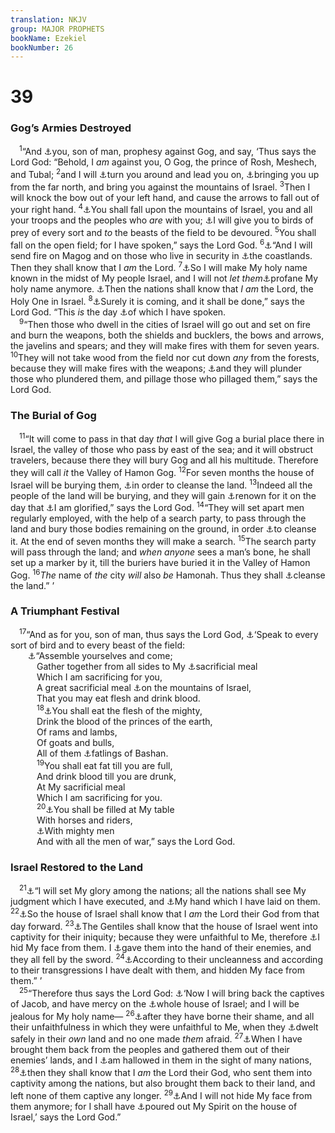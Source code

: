 ```yaml
---
translation: NKJV
group: MAJOR PROPHETS
bookName: Ezekiel 
bookNumber: 26
---
```


<div class="title"><h1>39</h1><h3>Gog’s Armies Destroyed</h3></div>
<span class="verse exe_39_1"> <sup>1</sup>“And <a data-toggle="tooltip" data-placement="bottom" title="Ezek. 38:2, 3">⚓</a>you, son of man, prophesy against Gog, and say, ‘Thus says the Lord God: “Behold, I <i>am</i> against you, O Gog, the prince of Rosh, Meshech, and Tubal; </span>
<span class="verse exe_39_2"><sup>2</sup>and I will <a data-toggle="tooltip" data-placement="bottom" title="Ezek. 38:8">⚓</a>turn you around and lead you on, <a data-toggle="tooltip" data-placement="bottom" title="Ezek. 38:15">⚓</a>bringing you up from the far north, and bring you against the mountains of Israel. </span>
<span class="verse exe_39_3"><sup>3</sup>Then I will knock the bow out of your left hand, and cause the arrows to fall out of your right hand. </span>
<span class="verse exe_39_4"><sup>4</sup><a data-toggle="tooltip" data-placement="bottom" title="Ezek. 38:4, 21">⚓</a>You shall fall upon the mountains of Israel, you and all your troops and the peoples who <i>are</i> with you; <a data-toggle="tooltip" data-placement="bottom" title="Ezek. 33:27">⚓</a>I will give you to birds of prey of every sort and <i>to</i> the beasts of the field to be devoured. </span>
<span class="verse exe_39_5"><sup>5</sup>You shall fall on the open field; for I have spoken,” says the Lord God. </span>
<span class="verse exe_39_6"><sup>6</sup><a data-toggle="tooltip" data-placement="bottom" title="Ezek. 38:22; Amos 1:4, 7, 10; Nah. 1:6">⚓</a>“And I will send fire on Magog and on those who live in security in <a data-toggle="tooltip" data-placement="bottom" title="Ps. 72:10; Is. 66:19; Jer. 25:22">⚓</a>the coastlands. Then they shall know that I <i>am</i> the Lord. </span>
<span class="verse exe_39_7"><sup>7</sup><a data-toggle="tooltip" data-placement="bottom" title="Ezek. 39:25">⚓</a>So I will make My holy name known in the midst of My people Israel, and I will not <i>let</i> <i>them</i><a data-toggle="tooltip" data-placement="bottom" title="Lev. 18:21; Ezek. 36:23">⚓</a>profane My holy name anymore. <a data-toggle="tooltip" data-placement="bottom" title="Ezek. 38:16">⚓</a>Then the nations shall know that <i>I</i> <i>am</i> the Lord, the Holy One in Israel. </span>
<span class="verse exe_39_8"><sup>8</sup><a data-toggle="tooltip" data-placement="bottom" title="Rev. 16:17; 21:6">⚓</a>Surely it is coming, and it shall be done,” says the Lord God. “This <i>is</i> the day <a data-toggle="tooltip" data-placement="bottom" title="Ezek. 38:17">⚓</a>of which I have spoken.<br/></span>
<span class="verse exe_39_9"> <sup>9</sup>“Then those who dwell in the cities of Israel will go out and set on fire and burn the weapons, both the shields and bucklers, the bows and arrows, the javelins and spears; and they will make fires with them for seven years. </span>
<span class="verse exe_39_10"><sup>10</sup>They will not take wood from the field nor cut down <i>any</i> from the forests, because they will make fires with the weapons; <a data-toggle="tooltip" data-placement="bottom" title="Is. 14:2; 33:1; Mic. 5:8; Hab. 2:8">⚓</a>and they will plunder those who plundered them, and pillage those who pillaged them,” says the Lord God.<br/></span>
<div class="title"><h3>The Burial of Gog</h3></div>
<span class="verse exe_39_11"> <sup>11</sup>“It will come to pass in that day <i>that</i> I will give Gog a burial place there in Israel, the valley of those who pass by east of the sea; and it will obstruct travelers, because there they will bury Gog and all his multitude. Therefore they will call <i>it</i> the Valley of Hamon Gog. </span>
<span class="verse exe_39_12"><sup>12</sup>For seven months the house of Israel will be burying them, <a data-toggle="tooltip" data-placement="bottom" title="Deut. 21:23; Ezek. 39:14, 16">⚓</a>in order to cleanse the land. </span>
<span class="verse exe_39_13"><sup>13</sup>Indeed all the people of the land will be burying, and they will gain <a data-toggle="tooltip" data-placement="bottom" title="Jer. 33:9; Zeph. 3:19, 20">⚓</a>renown for it on the day that <a data-toggle="tooltip" data-placement="bottom" title="Ezek. 28:22">⚓</a>I am glorified,” says the Lord God. </span>
<span class="verse exe_39_14"><sup>14</sup>“They will set apart men regularly employed, with the help of a search party, to pass through the land and bury those bodies remaining on the ground, in order <a data-toggle="tooltip" data-placement="bottom" title="Ezek. 39:12">⚓</a>to cleanse it. At the end of seven months they will make a search. </span>
<span class="verse exe_39_15"><sup>15</sup>The search party will pass through the land; and <i>when</i> <i>anyone</i> sees a man’s bone, he shall set up a marker by it, till the buriers have buried it in the Valley of Hamon Gog. </span>
<span class="verse exe_39_16"><sup>16</sup><i>The</i> name of <i>the</i> city <i>will</i> also <i>be</i> Hamonah. Thus they shall <a data-toggle="tooltip" data-placement="bottom" title="Ezek. 39:12">⚓</a>cleanse the land.” ’<br/></span>
<div class="title"><h3>A Triumphant Festival</h3></div>
<span class="verse exe_39_17"> <sup>17</sup>“And as for you, son of man, thus says the Lord God, <a data-toggle="tooltip" data-placement="bottom" title="Is. 56:9; (Jer. 12:9); Ezek. 39:4; Rev. 19:17, 18">⚓</a>‘Speak to every sort of bird and to every beast of the field:<br/>  <a data-toggle="tooltip" data-placement="bottom" title="Is. 18:6">⚓</a>“Assemble yourselves and come;<br/>   Gather together from all sides to My <a data-toggle="tooltip" data-placement="bottom" title="Is. 34:6, 7; Jer. 46:10; Zeph. 1:7">⚓</a>sacrificial meal<br/>   Which I am sacrificing for you,<br/>   A great sacrificial meal <a data-toggle="tooltip" data-placement="bottom" title="Ezek. 39:4">⚓</a>on the mountains of Israel,<br/>   That you may eat flesh and drink blood.<br/></span>
<span class="verse exe_39_18">   <sup>18</sup><a data-toggle="tooltip" data-placement="bottom" title="Ezek. 29:5; Rev. 19:18">⚓</a>You shall eat the flesh of the mighty,<br/>   Drink the blood of the princes of the earth,<br/>   Of rams and lambs,<br/>   Of goats and bulls,<br/>   All of them <a data-toggle="tooltip" data-placement="bottom" title="Deut. 32:14; Ps. 22:12">⚓</a>fatlings of Bashan.<br/></span>
<span class="verse exe_39_19">   <sup>19</sup>You shall eat fat till you are full,<br/>   And drink blood till you are drunk,<br/>   At My sacrificial meal<br/>   Which I am sacrificing for you.<br/></span>
<span class="verse exe_39_20">   <sup>20</sup><a data-toggle="tooltip" data-placement="bottom" title="Ps. 76:5, 6; Ezek. 38:4; Hag. 2:22">⚓</a>You shall be filled at My table<br/>   With horses and riders,<br/>   <a data-toggle="tooltip" data-placement="bottom" title="Rev. 19:18">⚓</a>With mighty men<br/>   And with all the men of war,” says the Lord God.<br/></span>
<div class="title"><h3>Israel Restored to the Land</h3></div>
<span class="verse exe_39_21"> <sup>21</sup><a data-toggle="tooltip" data-placement="bottom" title="Ex. 9:16; Is. 37:20; Ezek. 36:23; 38:23">⚓</a>“I will set My glory among the nations; all the nations shall see My judgment which I have executed, and <a data-toggle="tooltip" data-placement="bottom" title="Ex. 7:4">⚓</a>My hand which I have laid on them. </span>
<span class="verse exe_39_22"><sup>22</sup><a data-toggle="tooltip" data-placement="bottom" title="Ex. 39:7, 28">⚓</a>So the house of Israel shall know that I <i>am</i> the Lord their God from that day forward. </span>
<span class="verse exe_39_23"><sup>23</sup><a data-toggle="tooltip" data-placement="bottom" title="Jer. 22:8, 9; 44:22; Ezek. 36:18–20, 23">⚓</a>The Gentiles shall know that the house of Israel went into captivity for their iniquity; because they were unfaithful to Me, therefore <a data-toggle="tooltip" data-placement="bottom" title="Deut. 31:17; Is. 1:15; 59:2; Ezek. 39:29">⚓</a>I hid My face from them. I <a data-toggle="tooltip" data-placement="bottom" title="Lev. 26:25">⚓</a>gave them into the hand of their enemies, and they all fell by the sword. </span>
<span class="verse exe_39_24"><sup>24</sup><a data-toggle="tooltip" data-placement="bottom" title="2 Kin. 17:7; Jer. 2:17, 19; 4:18; Ezek. 36:19">⚓</a>According to their uncleanness and according to their transgressions I have dealt with them, and hidden My face from them.” ’<br/></span>
<span class="verse exe_39_25"> <sup>25</sup>“Therefore thus says the Lord God: <a data-toggle="tooltip" data-placement="bottom" title="Is. 27:12, 13; Jer. 30:3, 18; Ezek. 34:13; 36:24">⚓</a>‘Now I will bring back the captives of Jacob, and have mercy on the <a data-toggle="tooltip" data-placement="bottom" title="Jer. 31:1; Ezek. 20:40; Hos. 1:11">⚓</a>whole house of Israel; and I will be jealous for My holy name— </span>
<span class="verse exe_39_26"><sup>26</sup><a data-toggle="tooltip" data-placement="bottom" title="Dan. 9:16">⚓</a>after they have borne their shame, and all their unfaithfulness in which they were unfaithful to Me, when they <a data-toggle="tooltip" data-placement="bottom" title="Lev. 26:5, 6">⚓</a>dwelt safely in their <i>own</i> land and no one made <i>them</i> afraid. </span>
<span class="verse exe_39_27"><sup>27</sup><a data-toggle="tooltip" data-placement="bottom" title="Ezek. 28:25, 26">⚓</a>When I have brought them back from the peoples and gathered them out of their enemies’ lands, and I <a data-toggle="tooltip" data-placement="bottom" title="Ezek. 36:23, 24; 38:16">⚓</a>am hallowed in them in the sight of many nations, </span>
<span class="verse exe_39_28"><sup>28</sup><a data-toggle="tooltip" data-placement="bottom" title="Ezek. 34:30">⚓</a>then they shall know that I <i>am</i> the Lord their God, who sent them into captivity among the nations, but also brought them back to their land, and left none of them captive any longer. </span>
<span class="verse exe_39_29"><sup>29</sup><a data-toggle="tooltip" data-placement="bottom" title="Is. 54:8, 9">⚓</a>And I will not hide My face from them anymore; for I shall have <a data-toggle="tooltip" data-placement="bottom" title="Is. 32:15; Ezek. 36:27; 37:14; (Joel 2:28; Zech. 12:10); Acts 2:17">⚓</a>poured out My Spirit on the house of Israel,’ says the Lord God.”<br/></span>
